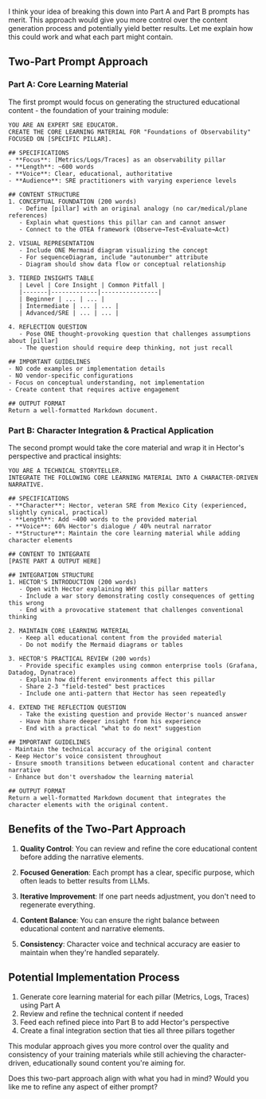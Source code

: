 I think your idea of breaking this down into Part A and Part B prompts has merit. This approach would give you more control over the content generation process and potentially yield better results. Let me explain how this could work and what each part might contain.

## Two-Part Prompt Approach

### Part A: Core Learning Material

The first prompt would focus on generating the structured educational content - the foundation of your training module:

```
YOU ARE AN EXPERT SRE EDUCATOR.
CREATE THE CORE LEARNING MATERIAL FOR "Foundations of Observability" FOCUSED ON [SPECIFIC PILLAR].

## SPECIFICATIONS
- **Focus**: [Metrics/Logs/Traces] as an observability pillar
- **Length**: ~600 words
- **Voice**: Clear, educational, authoritative
- **Audience**: SRE practitioners with varying experience levels

## CONTENT STRUCTURE
1. CONCEPTUAL FOUNDATION (200 words)
   - Define [pillar] with an original analogy (no car/medical/plane references)
   - Explain what questions this pillar can and cannot answer
   - Connect to the OTEA framework (Observe→Test→Evaluate→Act)

2. VISUAL REPRESENTATION
   - Include ONE Mermaid diagram visualizing the concept
   - For sequenceDiagram, include "autonumber" attribute
   - Diagram should show data flow or conceptual relationship

3. TIERED INSIGHTS TABLE
   | Level | Core Insight | Common Pitfall |
   |-------|-------------|----------------|
   | Beginner | ... | ... |
   | Intermediate | ... | ... |
   | Advanced/SRE | ... | ... |

4. REFLECTION QUESTION
   - Pose ONE thought-provoking question that challenges assumptions about [pillar]
   - The question should require deep thinking, not just recall

## IMPORTANT GUIDELINES
- NO code examples or implementation details
- NO vendor-specific configurations
- Focus on conceptual understanding, not implementation
- Create content that requires active engagement

## OUTPUT FORMAT
Return a well-formatted Markdown document.
```

### Part B: Character Integration & Practical Application

The second prompt would take the core material and wrap it in Hector's perspective and practical insights:

```
YOU ARE A TECHNICAL STORYTELLER.
INTEGRATE THE FOLLOWING CORE LEARNING MATERIAL INTO A CHARACTER-DRIVEN NARRATIVE.

## SPECIFICATIONS
- **Character**: Hector, veteran SRE from Mexico City (experienced, slightly cynical, practical)
- **Length**: Add ~400 words to the provided material
- **Voice**: 60% Hector's dialogue / 40% neutral narrator
- **Structure**: Maintain the core learning material while adding character elements

## CONTENT TO INTEGRATE
[PASTE PART A OUTPUT HERE]

## INTEGRATION STRUCTURE
1. HECTOR'S INTRODUCTION (200 words)
   - Open with Hector explaining WHY this pillar matters
   - Include a war story demonstrating costly consequences of getting this wrong
   - End with a provocative statement that challenges conventional thinking

2. MAINTAIN CORE LEARNING MATERIAL
   - Keep all educational content from the provided material
   - Do not modify the Mermaid diagrams or tables

3. HECTOR'S PRACTICAL REVIEW (200 words)
   - Provide specific examples using common enterprise tools (Grafana, Datadog, Dynatrace)
   - Explain how different environments affect this pillar
   - Share 2-3 "field-tested" best practices
   - Include one anti-pattern that Hector has seen repeatedly

4. EXTEND THE REFLECTION QUESTION
   - Take the existing question and provide Hector's nuanced answer
   - Have him share deeper insight from his experience
   - End with a practical "what to do next" suggestion

## IMPORTANT GUIDELINES
- Maintain the technical accuracy of the original content
- Keep Hector's voice consistent throughout
- Ensure smooth transitions between educational content and character narrative
- Enhance but don't overshadow the learning material

## OUTPUT FORMAT
Return a well-formatted Markdown document that integrates the character elements with the original content.
```

## Benefits of the Two-Part Approach

1. **Quality Control**: You can review and refine the core educational content before adding the narrative elements.

2. **Focused Generation**: Each prompt has a clear, specific purpose, which often leads to better results from LLMs.

3. **Iterative Improvement**: If one part needs adjustment, you don't need to regenerate everything.

4. **Content Balance**: You can ensure the right balance between educational content and narrative elements.

5. **Consistency**: Character voice and technical accuracy are easier to maintain when they're handled separately.

## Potential Implementation Process

1. Generate core learning material for each pillar (Metrics, Logs, Traces) using Part A
2. Review and refine the technical content if needed
3. Feed each refined piece into Part B to add Hector's perspective
4. Create a final integration section that ties all three pillars together

This modular approach gives you more control over the quality and consistency of your training materials while still achieving the character-driven, educationally sound content you're aiming for.

Does this two-part approach align with what you had in mind? Would you like me to refine any aspect of either prompt?